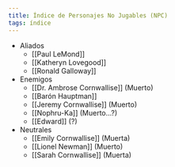 ```yaml
---
title: Índice de Personajes No Jugables (NPC)
tags: índice
---
```

- Aliados
	- [[Paul LeMond]]
	- [[Katheryn Lovegood]]
	- [[Ronald Galloway]]
- Enemigos
	- [[Dr. Ambrose Cornwallise]] (Muerto)
	- [[Barón Hauptman]]
	- [[Jeremy Cornwallise]] (Muerto)
	- [[Nophru-Ka]] (Muerto...?)
	- [[Edward]] (?)
- Neutrales
	- [[Emily Cornwallise]] (Muerta)
	- [[Lionel Newman]] (Muerto)
	- [[Sarah Cornwallise]] (Muerta)